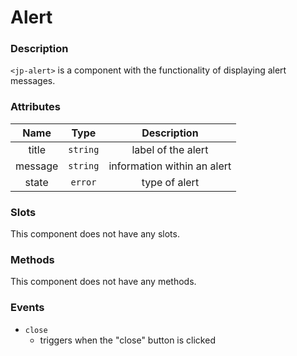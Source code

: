 # Alert

### Description

`<jp-alert>` is a component with the functionality of displaying alert messages.

### Attributes

| **Name** | **Type** | **Description** |
| :----: | :----: | :----: |
| title|`string`| label of the alert |
| message | `string` | information within an alert |
| state | `error` | type of alert | 

### Slots

This component does not have any slots.

### Methods

This component does not have any methods.

### Events

- `close`
    - triggers when the "close" button is clicked

